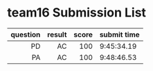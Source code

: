 # team16 Submission List
question | result | score | submit time
----:|----:|-----:|-----
PD | AC | 100 |  9:45:34.19 
PA | AC | 100 |  9:48:46.53 
